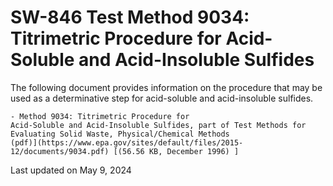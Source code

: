 
# SW-846 Test Method 9034: Titrimetric Procedure for Acid-Soluble and Acid-Insoluble Sulfides  


The following document provides information on the procedure that may be
used as a determinative step for acid-soluble and acid-insoluble
sulfides.

    - Method 9034: Titrimetric Procedure for
    Acid-Soluble and Acid-Insoluble Sulfides, part of Test Methods for
    Evaluating Solid Waste, Physical/Chemical Methods
    (pdf)](https://www.epa.gov/sites/default/files/2015-12/documents/9034.pdf) [(56.56 KB, December 1996) ] 

Last updated on May 9, 2024

